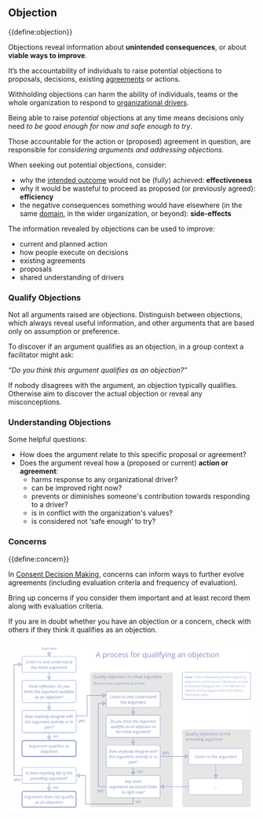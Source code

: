 ## Objection

{{define:objection}}

Objections reveal information about **unintended consequences**, or about **viable ways to improve**.

It’s the accountability of individuals to raise potential objections to proposals, decisions, existing [agreements](glossary:agreement) or actions.

Withholding objections can harm the ability of individuals, teams or
the whole organization to respond to [organizational drivers](glossary:organizational-driver).

Being able to raise *potential* objections at any time means decisions only need *to be good enough for now and safe enough to try*.

Those accountable for the action or (proposed) agreement in question, are responsible for *considering arguments and addressing objections.*

When seeking out potential objections, consider:

- why the [intended outcome](glossary:intended-outcome) would not be (fully) achieved: **effectiveness**
- why it would be wasteful to proceed as proposed (or previously agreed): **efficiency**
- the negative consequences something would have elsewhere (in the same [domain](glossary:domain), in the wider organization, or beyond): **side-effects**

The information revealed by objections can be used to improve:

-   current and planned action
-   how people execute on decisions
-   existing agreements
-   proposals
-   shared understanding of drivers

### Qualify Objections

Not all arguments raised are objections. Distinguish between objections, which always reveal useful information, and other arguments that are based only on assumption or preference.

To discover if an argument qualifies as an objection, in a group context a facilitator might ask:

_“Do you think this argument qualifies as an objection?”_

If nobody disagrees with the argument, an objection typically qualifies.  Otherwise aim to discover the actual objection or reveal any misconceptions.

### Understanding Objections

Some helpful questions:

-   How does the argument relate to this specific proposal or agreement?
-   Does the argument reveal how a (proposed or current) **action or agreement**:
    -   harms response to any organizational driver?
    -   can be improved right now?
    -   prevents or diminishes someone's contribution towards responding to a driver?
    -   is in conflict with the organization's values?
    -   is considered not ‘safe enough’ to try?

### Concerns

{{define:concern}}

In [Consent Decision Making](section:consent-decision-making), concerns can inform ways to further evolve agreements (including evaluation criteria and frequency of evaluation).  

Bring up concerns if you consider them important and at least record them along with evaluation criteria.

If you are in doubt whether you have an objection or a concern, check with others if they think it qualifies as an objection.

![A process for qualifying an objection](img/agreements/qualify-objection-process.png)

